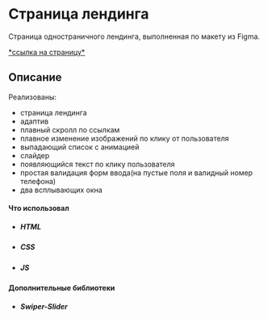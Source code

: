 # Страница лендинга

Страница одностраничного лендинга, выполненная по макету из Figma.

[\*ссылка на страницу\*](https://bulakhovalexey.github.io/atlant_page__portfolio-/)

## Описание

Реализованы:

- страница лендинга
- адаптив
- плавный скролл по ссылкам
- плавное изменение изображений по клику от пользователя
- выпадающий список с анимацией
- слайдер
- появляющийся текст по клику пользователя
- простая валидация форм ввода(на пустые поля и валидный номер телефона)
- два всплывающих окна

#### Что использовал

- ##### HTML
- ##### CSS
- ##### JS

#### Дополнительные библиотеки

- ##### Swiper-Slider
